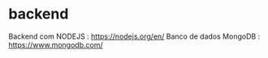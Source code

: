 # backend

Backend com NODEJS : https://nodejs.org/en/
Banco de dados MongoDB : https://www.mongodb.com/
